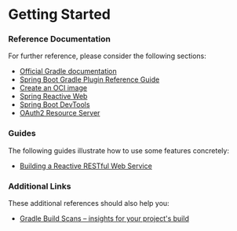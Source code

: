 # Getting Started

### Reference Documentation
For further reference, please consider the following sections:

* [Official Gradle documentation](https://docs.gradle.org)
* [Spring Boot Gradle Plugin Reference Guide](https://docs.spring.io/spring-boot/docs/2.7.2/gradle-plugin/reference/html/)
* [Create an OCI image](https://docs.spring.io/spring-boot/docs/2.7.2/gradle-plugin/reference/html/#build-image)
* [Spring Reactive Web](https://docs.spring.io/spring-boot/docs/2.7.2/reference/htmlsingle/#web.reactive)
* [Spring Boot DevTools](https://docs.spring.io/spring-boot/docs/2.7.2/reference/htmlsingle/#using.devtools)
* [OAuth2 Resource Server](https://docs.spring.io/spring-boot/docs/2.7.2/reference/htmlsingle/#web.security.oauth2.server)

### Guides
The following guides illustrate how to use some features concretely:

* [Building a Reactive RESTful Web Service](https://spring.io/guides/gs/reactive-rest-service/)

### Additional Links
These additional references should also help you:

* [Gradle Build Scans – insights for your project's build](https://scans.gradle.com#gradle)

